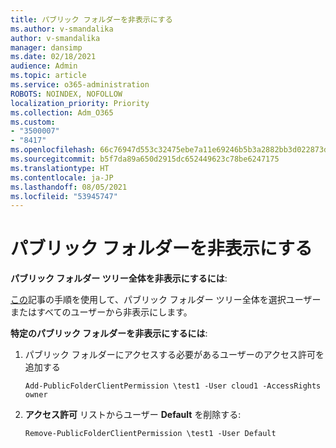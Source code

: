 ```yaml
---
title: パブリック フォルダーを非表示にする
ms.author: v-smandalika
author: v-smandalika
manager: dansimp
ms.date: 02/18/2021
audience: Admin
ms.topic: article
ms.service: o365-administration
ROBOTS: NOINDEX, NOFOLLOW
localization_priority: Priority
ms.collection: Adm_O365
ms.custom:
- "3500007"
- "8417"
ms.openlocfilehash: 66c76947d553c32475ebe7a11e69246b5b3a2882bb3d022873d85b93b3e87887
ms.sourcegitcommit: b5f7da89a650d2915dc652449623c78be6247175
ms.translationtype: HT
ms.contentlocale: ja-JP
ms.lasthandoff: 08/05/2021
ms.locfileid: "53945747"
---
```

# <a name="hide-public-folders"></a>パブリック フォルダーを非表示にする

**パブリック フォルダー ツリー全体を非表示にするには**:

[この](https://aka.ms/ControlPF)記事の手順を使用して、パブリック フォルダー ツリー全体を選択ユーザーまたはすべてのユーザーから非表示にします。

**特定のパブリック フォルダーを非表示にするには**:

1. パブリック フォルダーにアクセスする必要があるユーザーのアクセス許可を追加する

    `Add-PublicFolderClientPermission \test1 -User cloud1 -AccessRights owner`

2. **アクセス許可** リストからユーザー **Default** を削除する:

    `Remove-PublicFolderClientPermission \test1 -User Default`
